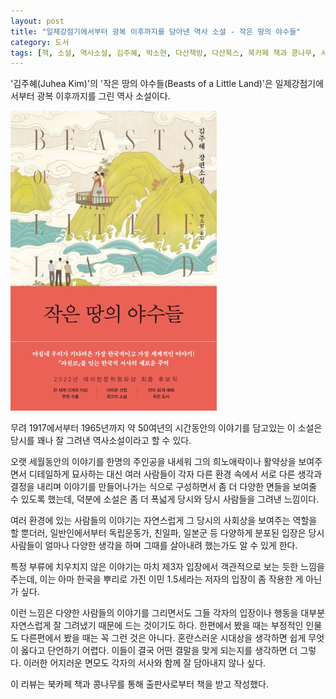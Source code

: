 ```yaml
---
layout: post
title: "일제강점기에서부터 광복 이후까지를 담아낸 역사 소설 - 작은 땅의 야수들"
category: 도서
tags: [책, 소설, 역사소설, 김주혜, 박소현, 다산책방, 다산북스, 북카페 책과 콩나무, 서평]
---
```


'김주혜(Juhea Kim)'의
'작은 땅의 야수들(Beasts of a Little Land)'은
일제강점기에서부터 광복 이후까지를 그린 역사 소설이다.

![표지](/images/book/beasts-of-a-little-land-book-h480.jpg)

무려 1917에서부터 1965년까지 약 50여년의 시간동안의 이야기를 담고있는 이 소설은
당시를 꽤나 잘 그려낸 역사소설이라고 할 수 있다.

오랫 세월동안의 이야기를
한명의 주인공을 내세워 그의 희노애락이나 활약상을 보여주면서 디테일하게 묘사하는 대신
여러 사람들이 각자 다른 환경 속에서
서로 다른 생각과 결정을 내리며 이야기를 만들어나가는 식으로 구성하면서
좀 더 다양한 면들을 보여줄 수 있도록 했는데,
덕분에 소설은 좀 더 폭넓게 당시와 당시 사람들을 그려낸 느낌이다.

여러 환경에 있는 사람들의 이야기는 자연스럽게 그 당시의 사회상을 보여주는 역할을 할 뿐더러,
일반인에서부터 독립운동가, 친일파, 일본군 등 다양하게 분포된 입장은
당시 사람들이 얼마나 다양한 생각을 하며 그때를 살아내려 했는가도 알 수 있게 한다.

특정 부류에 치우치지 않은 이야기는 마치 제3자 입장에서 객관적으로 보는 듯한 느낌을 주는데,
이는 아마 한국을 뿌리로 가진 이민 1.5세라는 저자의 입장이 좀 작용한 게 아닌가 싶다.

이런 느낌은 다양한 사람들의 이야기를 그리면서도
그들 각자의 입장이나 행동을 대부분 자연스럽게 잘 그려냈기 때문에 드는 것이기도 하다.
한편에서 봤을 때는 부정적인 인물도 다른편에서 봤을 때는 꼭 그런 것은 아니다.
혼란스러운 시대상을 생각하면 쉽게 무엇이 옳다고 단언하기 어렵다.
이들이 결국 어떤 결말을 맞게 되는지를 생각하면 더 그렇다.
이러한 어지러운 면모도 각자의 서사와 함께 잘 담아내지 않나 싶다.



<div class="im im-info">
이 리뷰는 북카페 책과 콩나무를 통해 출판사로부터 책을 받고 작성했다.
</div>
